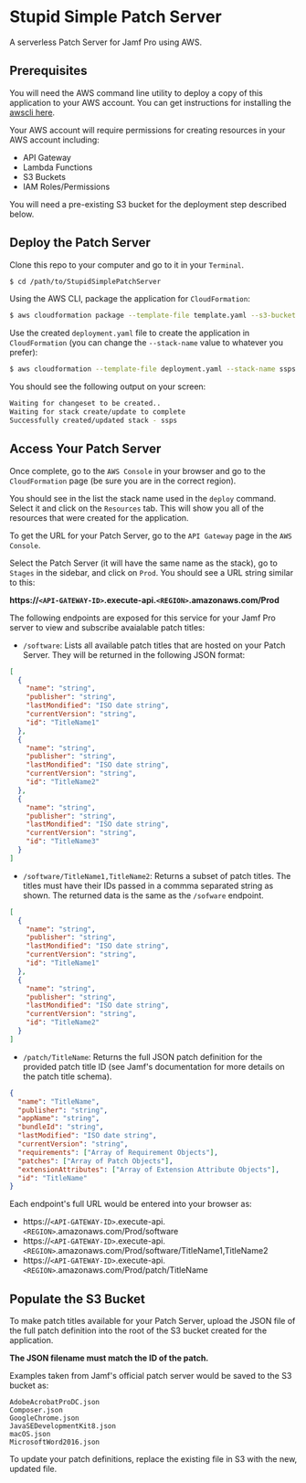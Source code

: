 # Stupid Simple Patch Server

A serverless Patch Server for Jamf Pro using AWS.

## Prerequisites

You will need the AWS command line utility to deploy a copy of this application to your AWS account. You can get instructions for installing the [awscli here](https://docs.aws.amazon.com/cli/latest/userguide/installing.html).

Your AWS account will require permissions for creating resources in your AWS account including:

- API Gateway
- Lambda Functions
- S3 Buckets
- IAM Roles/Permissions

You will need a pre-existing S3 bucket for the deployment step described below.

## Deploy the Patch Server

Clone this repo to your computer and go to it in your `Terminal`.

```bash
$ cd /path/to/StupidSimplePatchServer
```

Using the AWS CLI, package the application for `CloudFormation`:

```bash
$ aws cloudformation package --template-file template.yaml --s3-bucket <Your-S3-Bucket> --output-template-file deployment.yaml
```

Use the created `deployment.yaml` file to create the application in `CloudFormation` (you can change the `--stack-name` value to whatever you prefer):

```bash
$ aws cloudformation --template-file deployment.yaml --stack-name ssps --capabilities CAPABILITY_IAM
```

You should see the following output on your screen:

```bash
Waiting for changeset to be created..
Waiting for stack create/update to complete
Successfully created/updated stack - ssps
```

## Access Your Patch Server

Once complete, go to the `AWS Console` in your browser and go to the `CloudFormation` page (be sure you are in the correct region).

You should see in the list the stack name used in the `deploy` command. Select it and click on the `Resources` tab. This will show you all of the resources that were created for the application.

To get the URL for your Patch Server, go to the `API Gateway` page in the `AWS Console`.

Select the Patch Server (it will have the same name as the stack), go to `Stages` in the sidebar, and click on `Prod`. You should see a URL string similar to this:

**https://`<API-GATEWAY-ID>`.execute-api.`<REGION>`.amazonaws.com/Prod**

The following endpoints are exposed for this service for your Jamf Pro server to view and subscribe avaialable patch titles:

- `/software`: Lists all available patch titles that are hosted on your Patch Server. They will be returned in the following JSON format:

```json
[
  {
    "name": "string",
    "publisher": "string",
    "lastMondified": "ISO date string",
    "currentVersion": "string",
    "id": "TitleName1"
  },
  {
    "name": "string",
    "publisher": "string",
    "lastMondified": "ISO date string",
    "currentVersion": "string",
    "id": "TitleName2"
  },
  {
    "name": "string",
    "publisher": "string",
    "lastMondified": "ISO date string",
    "currentVersion": "string",
    "id": "TitleName3"
  }
]
```

- `/software/TitleName1,TitleName2`: Returns a subset of patch titles. The titles must have their IDs passed in a commma separated string as shown. The returned data is the same as the `/sofware` endpoint.

```json
[
  {
    "name": "string",
    "publisher": "string",
    "lastMondified": "ISO date string",
    "currentVersion": "string",
    "id": "TitleName1"
  },
  {
    "name": "string",
    "publisher": "string",
    "lastMondified": "ISO date string",
    "currentVersion": "string",
    "id": "TitleName2"
  }
]
```

- `/patch/TitleName`: Returns the full JSON patch definition for the provided patch title ID (see Jamf's documentation for more details on the patch title schema).

```json
{
  "name": "TitleName",
  "publisher": "string",
  "appName": "string",
  "bundleId": "string",
  "lastModified": "ISO date string",
  "currentVersion": "string",
  "requirements": ["Array of Requirement Objects"],
  "patches": ["Array of Patch Objects"],
  "extensionAttributes": ["Array of Extension Attribute Objects"],
  "id": "TitleName"
}
```

Each endpoint's full URL would be entered into your browser as:

- https://`<API-GATEWAY-ID>`.execute-api.`<REGION>`.amazonaws.com/Prod/software
- https://`<API-GATEWAY-ID>`.execute-api.`<REGION>`.amazonaws.com/Prod/software/TitleName1,TitleName2
- https://`<API-GATEWAY-ID>`.execute-api.`<REGION>`.amazonaws.com/Prod/patch/TitleName

## Populate the S3 Bucket

To make patch titles available for your Patch Server, upload the JSON file of the full patch definition into the root of the S3 bucket created for the application.

**The JSON filename must match the ID of the patch.**

Examples taken from Jamf's official patch server would be saved to the S3 bucket as:

```
AdobeAcrobatProDC.json
Composer.json
GoogleChrome.json
JavaSEDevelopmentKit8.json
macOS.json
MicrosoftWord2016.json
```

To update your patch definitions, replace the existing file in S3 with the new, updated file.
